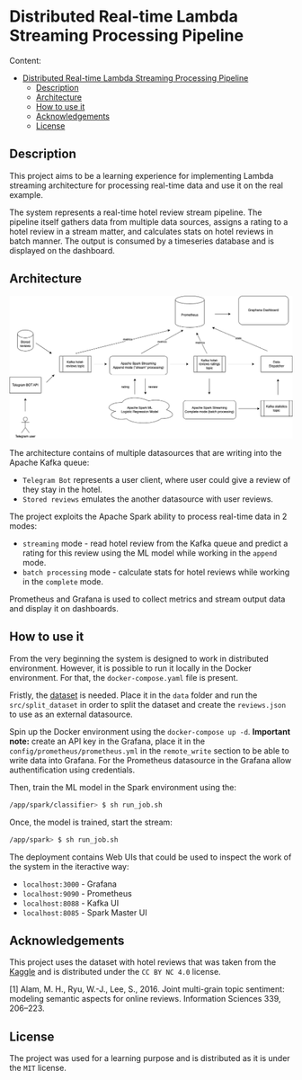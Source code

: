 # Distributed Real-time Lambda Streaming Processing Pipeline

Content:
- [Distributed Real-time Lambda Streaming Processing Pipeline](#distributed-real-time-lambda-streaming-processing-pipeline)
  - [Description](#description)
  - [Architecture](#architecture)
  - [How to use it](#how-to-use-it)
  - [Acknowledgements](#acknowledgements)
  - [License](#license)

## Description
This project aims to be a learning experience for implementing Lambda streaming architecture for processing real-time data and use it on the real example.

The system represents a real-time hotel review stream pipeline. The pipeline itself gathers data from multiple data sources, assigns a rating to a hotel review in a stream matter, and calculates stats on hotel reviews in batch manner. The output is consumed by a timeseries database and is displayed on the dashboard.

## Architecture

![alt text](img/spark-streaming-rich-picture.png "Architecture")

The architecture contains of multiple datasources that are writing into the Apache Kafka queue:
* `Telegram Bot` represents a user client, where user could give a review of they stay in the hotel.
* `Stored reviews` emulates the another datasource with user reviews.

The project exploits the Apache Spark ability to process real-time data in 2 modes:
* `streaming` mode - read hotel review from the Kafka queue and predict a rating for this review using the ML model while working in the `append` mode.
* `batch processing` mode - calculate stats for hotel reviews while working in the `complete` mode.

Prometheus and Grafana is used to collect metrics and stream output data and display it on dashboards.

## How to use it

From the very beginning the system is designed to work in distributed environment. However, it is possible to run it locally in the Docker environment. For that, the `docker-compose.yaml` file is present.

Fristly, the <a href="https://www.kaggle.com/datasets/andrewmvd/trip-advisor-hotel-reviews">dataset</a> is needed. Place it in the `data` folder and run the `src/split_dataset` in order to split the dataset and create the `reviews.json` to use as an external datasource.

Spin up the Docker environment using the `docker-compose up -d`.
**Important note:** create an API key in the Grafana, place it in the `config/prometheus/prometheus.yml` in the `remote_write` section to be able to write data into Grafana. For the Prometheus datasource in the Grafana allow authentification using credentials.

Then, train the ML model in the Spark environment using the:
```bash
/app/spark/classifier> $ sh run_job.sh
```

Once, the model is trained, start the stream:
```bash
/app/spark> $ sh run_job.sh
```

The deployment contains Web UIs that could be used to inspect the work of the system in the iteractive way:
* `localhost:3000` - Grafana
* `localhost:9090` - Prometheus
* `localhost:8088` - Kafka UI
* `localhost:8085` - Spark Master UI

## Acknowledgements
This project uses the dataset with hotel reviews that was taken from the <a href="https://www.kaggle.com/datasets/andrewmvd/trip-advisor-hotel-reviews">Kaggle</a> and is distributed under the `CC BY NC 4.0` license.

[1] Alam, M. H., Ryu, W.-J., Lee, S., 2016. Joint multi-grain topic sentiment: modeling semantic aspects for online reviews. Information Sciences 339, 206–223.

## License
The project was used for a learning purpose and is distributed as it is under the `MIT` license.

